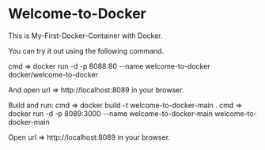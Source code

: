 # Welcome-to-Docker

This is My-First-Docker-Container with Docker.

You can try it out using the following command.

cmd =>   docker run -d -p 8088:80 --name welcome-to-docker docker/welcome-to-docker

And open url =>  http://localhost:8089 in your browser.

Build and run:
cmd => docker build -t welcome-to-docker-main . 
cmd => docker run -d -p 8089:3000 --name welcome-to-docker-main welcome-to-docker-main

Open url =>  http://localhost:8089 in your browser.
